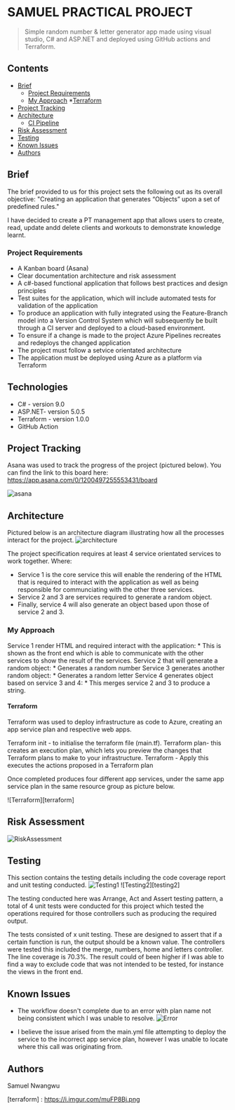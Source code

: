 # SAMUEL PRACTICAL PROJECT 
> Simple random number & letter generator app made using visual studio, C# and ASP.NET and deployed using GitHub actions and Terraform.

## Contents
* [Brief](#brief)
   * [Project Requirements](#project-requirements)
   * [My Approach](#my-approach)
	*[Terraform](#terraform)
* [Project Tracking](#project-tracking)
* [Architecture](#architecture)
   * [CI Pipeline](#ci-pipeline)
* [Risk Assessment](#risk-assessment)
* [Testing](#testing)
* [Known Issues](#known-issues)
* [Authors](#authors)

## Brief
The brief provided to us for this project sets the following out as its overall objective:
"Creating an application that generates “Objects” upon a set of predefined rules."

I have decided to create a PT management app that allows users to create, read, update andd delete clients and workouts to demonstrate knowledge learnt. 

### Project Requirements

* A Kanban board (Asana)
* Clear documentation architecture and risk assessment
* A c#-based functional application that follows best practices and design principles
* Test suites for the application, which will include automated tests for validation of the application
* To produce an application with fully integrated using the Feature-Branch model into a Version Control System which will subsequently be built through a CI server and deployed to a cloud-based environment.
* To ensure if a change is made to the project Azure Pipelines recreates and redeploys the changed application
* The project must follow a setvice orientated architecture
* The application must be deployed using Azure as a platform via Terraform

## Technologies
* C# - version 9.0
* ASP.NET- version 5.0.5
* Terraform - version 1.0.0
* GitHub Action

## Project Tracking
Asana was used to track the progress of the project (pictured below). You can find the link to this board here: https://app.asana.com/0/1200497255553431/board

![asana][asana]
## Architecture 
Pictured below is an architecture diagram illustrating how all the processes interact for the project. 
![architecture][architecture]

The project specification requires at least 4 service orientated services to work together.
Where:
* Service 1 is the core service this will enable the rendering of the HTML that is required to interact with the application as well as being responsible for communciating with the other three services. 
* Service 2 and 3 are services required to generate a random object.  
* Finally, service 4 will also generate an object based upon those of service 2 and 3.

### My Approach
Service 1 render HTML and required interact with the application:
      * This is shown as the front end which is able to communicate with the other services to show the result of the services.
Service 2 that will generate a random object:
      * Generates a random number
Service 3 generates another random object:
      * Generates a random letter 
Service 4 generates object based on service 3 and 4:
      * This merges service 2 and 3 to produce a string.

#### Terraform
Terraform was used to deploy infrastructure as code to Azure, creating an app service plan and respective web apps.

Terraform init - to initialise the terraform file (main.tf). 
Terraform plan- this creates an execution plan, which lets you preview the changes that Terraform plans to make to your infrastructure. 
Terraform - Apply this executes the actions proposed in a Terraform plan

Once completed produces four different app services, under the same app service plan in the same resource group as picture below.

![Terraform][terraform]


## Risk Assessment
![RiskAssessment][riskassessment]

## Testing 
This section contains the testing details including the code coverage report and unit testing conducted.
![Testing1][testing1]
![Testing2][testing2]

The testing conducted here was Arrange, Act and Assert testing pattern, a total of 4 unit tests were conducted for this project which tested the operations required for those controllers such as producing the required output.

The tests consisted of x unit testing. These are designed to assert that if a certain function is run, the output should be a known value. 
The controllers were tested this included the merge, numbers, home and letters controller. 
The line coverage is 70.3%. The result could of been higher if I was able to find a way to exclude code that was not intended to be tested, for instance the views in the front end.


## Known Issues
* The workflow doesn't complete due to an error with plan name not being consistent which I was unable to resolve. 
![Error][error]

* I believe the issue arised from the main.yml file attempting to deploy the service to the incorrect app service plan, however I was unable to locate where this call was originating from. 

## Authors
Samuel Nwangwu



[architecture]: https://imgur.com/vBsTqu6.png
[asana]: https://i.imgur.com/X68OFUm.png
[riskassessment]: https://i.imgur.com/fNKPJB4.png
[testing1]: https://i.imgur.com/894sftn.png
[tesing2]: https://i.imgur.com/IYbR1vQ.png
[error]: https://i.imgur.com/nxOuiVh.png
[terraform] : https://i.imgur.com/muFP8Bj.png

